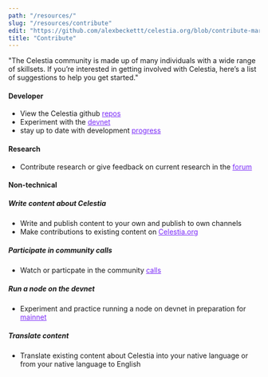 ```yaml
---
path: "/resources/"
slug: "/resources/contribute"
edit: "https://github.com/alexbeckettt/celestia.org/blob/contribute-markdown-test/src/pages/markdown-pages/resources/website-markdown-test.md"
title: "Contribute"
---
```


"The Celestia community is made up of many individuals with a wide range of skillsets. If you’re interested in getting involved with Celestia, here’s a list of suggestions to help you get started." <br>

#### Developer
- View the Celestia github <a href="https://github.com/celestiaorg" style="color:#7B2BF9;">repos</a>
- Experiment with the <a href="https://github.com/celestiaorg/networks" style="color:#7B2BF9;">devnet</a>
- stay up to date with development <a href="https://github.com/celestiaorg/community-calls" style="color:#7B2BF9;">progress</a>

#### Research
- Contribute research or give feedback on current research in the <a href="https://forum.celestia.org/c/research/5" style="color:#7B2BF9;">forum</a>

#### Non-technical

##### Write content about Celestia
-  Write and publish content to  your own and publish to own channels
-  Make contributions to existing content on <a href="https://github.com/celestiaorg/celestia.org/tree/main/src/pages/markdown-pages/learn" style="color:#7B2BF9;">Celestia.org</a>

##### Participate in community calls
- Watch or particpate in the community <a href="https://github.com/celestiaorg/community-calls" style="color:#7B2BF9;">calls</a>

##### Run a node on the devnet
- Experiment and practice running a node on devnet in preparation for <a href="https://docs.celestia.org/nodes/overview" style="color:#7B2BF9;">mainnet</a>

##### Translate content
- Translate existing content about Celestia into your native language or from your native language to English
